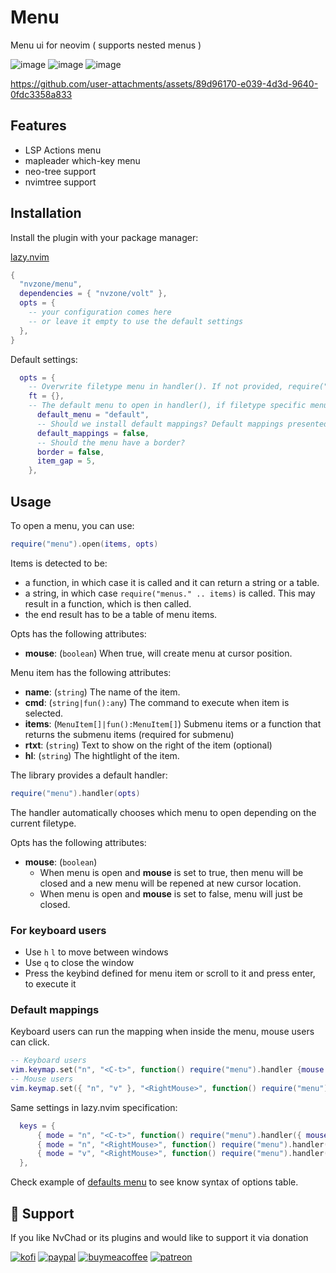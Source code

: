 # Menu
Menu ui for neovim ( supports nested menus ) 

![image](https://github.com/user-attachments/assets/c8402279-b86d-432f-ad11-14a76c887ab1)
![image](https://github.com/user-attachments/assets/6da0b1a6-54c5-4ecc-ab06-fce1f17595ac)
![image](https://github.com/user-attachments/assets/d70430e1-74d2-40dd-ba60-0b8919d53af6)

https://github.com/user-attachments/assets/89d96170-e039-4d3d-9640-0fdc3358a833

## Features

- LSP Actions menu
- mapleader which-key menu
- neo-tree support
- nvimtree support

## Installation

Install the plugin with your package manager:

[lazy.nvim](https://github.com/folke/lazy.nvim)

```lua
{
  "nvzone/menu",
  dependencies = { "nvzone/volt" },
  opts = {
    -- your configuration comes here
    -- or leave it empty to use the default settings
  },
}
```

Default settings:

```lua
  opts = {
    -- Overwrite filetype menu in handler(). If not provided, require("menus.ft." .. filetype) is tried to load the menu.
    ft = {},
    -- The default menu to open in handler(), if filetype specific menu is not found.
	  default_menu = "default",
	  -- Should we install default mappings? Default mappings presented below.
	  default_mappings = false,
	  -- Should the menu have a border?
	  border = false,
	  item_gap = 5,
	},
```

## Usage

To open a menu, you can use:

```lua
require("menu").open(items, opts) 
```

Items is detected to be:
- a function, in which case it is called and it can return a string or a table.
- a string, in which case `require("menus." .. items)` is called. This may result in a function, which is then called.
- the end result has to be a table of menu items.

Opts has the following attributes:
- **mouse**: (`boolean`) When true, will create menu at cursor position.

Menu item has the following attributes:
- **name**: (`string`) The name of the item.
- **cmd**: (`string|fun():any`) The command to execute when item is selected.
- **items**: (`MenuItem[]|fun():MenuItem[]`) Submenu items or a function that returns the submenu items (required for submenu)
- **rtxt**: (`string`) Text to show on the right of the item (optional)
- **hl**: (`string`) The hightlight of the item.

The library provides a default handler:

```lua
require("menu").handler(opts)
```

The handler automatically chooses which menu to open depending on the current filetype.

Opts has the following attributes:
- **mouse**: (`boolean`) 
  - When menu is open and **mouse** is set to true, then menu will be closed and a new menu will be repened at new cursor location.
  - When menu is open and **mouse** is set to false, menu will just be closed.

### For keyboard users

- Use `h` `l` to move between windows 
- Use `q` to close the window
- Press the keybind defined for menu item or scroll to it and press enter, to execute it

### Default mappings

Keyboard users can run the mapping when inside the menu, mouse users can click.

```lua
-- Keyboard users
vim.keymap.set("n", "<C-t>", function() require("menu").handler {mouse = false} end)
-- Mouse users
vim.keymap.set({ "n", "v" }, "<RightMouse>", function() require("menu").handler {mouse = true} end)
```

Same settings in lazy.nvim specification:

```lua
  keys = {
	  { mode = "n", "<C-t>", function() require("menu").handler({ mouse = false }) end },
	  { mode = "n", "<RightMouse>", function() require("menu").handler({ mouse = true }) end },
	  { mode = "v", "<RightMouse>", function() require("menu").handler({ mouse = true }) end },
  },
```

Check example of [defaults menu](https://github.com/NvChad/menu/blob/main/lua/menus/default.lua) to see know syntax of options table.

## :gift_heart: Support

If you like NvChad or its plugins and would like to support it via donation

[![kofi](https://img.shields.io/badge/Ko--fi-F16061?style=for-the-badge&logo=ko-fi&logoColor=white)](https://ko-fi.com/siduck)
[![paypal](https://img.shields.io/badge/PayPal-00457C?style=for-the-badge&logo=paypal&logoColor=white)](https://paypal.me/siduck13)
[![buymeacoffee](https://img.shields.io/badge/Buy_Me_A_Coffee-FFDD00?style=for-the-badge&logo=buy-me-a-coffee&logoColor=black)](https://www.buymeacoffee.com/siduck)
[![patreon](https://img.shields.io/badge/Patreon-F96854?style=for-the-badge&logo=patreon&logoColor=white)](https://www.patreon.com/siduck)
